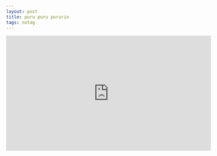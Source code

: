 ```yaml
---
layout: post
title: puru puru pururin
tags: notag
---
```


<div align="center">
<iframe width="560" height="315" src="https://www.youtube.com/embed/5_001z7TcgI" frameborder="0" allow="accelerometer; autoplay; encrypted-media; gyroscope; picture-in-picture" allowfullscreen></iframe>
</div>
